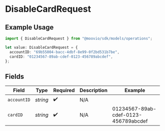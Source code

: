 # DisableCardRequest

## Example Usage

```typescript
import { DisableCardRequest } from "@moovio/sdk/models/operations";

let value: DisableCardRequest = {
  accountID: "69b55004-bacc-4dbf-8e99-0f2bd531b7be",
  cardID: "01234567-89ab-cdef-0123-456789abcdef",
};
```

## Fields

| Field                                | Type                                 | Required                             | Description                          | Example                              |
| ------------------------------------ | ------------------------------------ | ------------------------------------ | ------------------------------------ | ------------------------------------ |
| `accountID`                          | *string*                             | :heavy_check_mark:                   | N/A                                  |                                      |
| `cardID`                             | *string*                             | :heavy_check_mark:                   | N/A                                  | 01234567-89ab-cdef-0123-456789abcdef |
